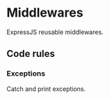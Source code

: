 # Middlewares

ExpressJS reusable middlewares.

## Code rules

### Exceptions

Catch and print exceptions.
